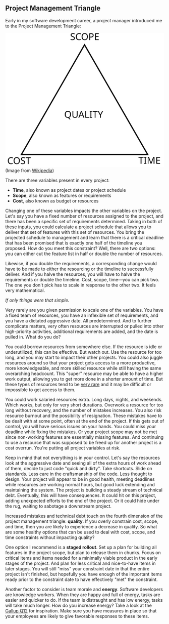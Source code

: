 ## Project Management Triangle

Early in my software development career, a project manager introduced me to the Project Management Triangle:

![Project Management Triangle](/assets/images/project-triangle.svg)  
(Image from [Wikipedia](https://en.wikipedia.org/wiki/Project_management_triangle))

There are three variables present in every project:

- **Time**, also known as project dates or project schedule
- **Scope**, also known as features or requirements
- **Cost**, also known as budget or resources

Changing one of these variables impacts the other variables on the project. Let's say you have a fixed number of resources assigned to the project, and there has been a specific set of requirements determined. Taking in both of these inputs, you could calculate a project schedule that allows you to deliver that set of features with this set of resources. You bring the projected schedule to management and learn that there is a critical deadline that has been promised that is exactly one half of the timeline you proposed. How do you meet this constraint? Well, there are two options: you can either cut the feature list in half or double the number of resources.

Likewise, if you double the requirements, a corresponding change would have to be made to either the resourcing or the timeline to successfully deliver. And if you halve the resources, you will have to halve the requirements or double the timeline. Cost, scope, time—you can pick two. The one you don't pick has to scale in response to the other two. It feels very mathematical.

*If only things were that simple.*

Very rarely are you given permission to scale one of the variables. You have a fixed team of resources, you have an inflexible set of requirements, and you have a dictated aggressive date. All predetermined. And to further complicate matters, very often resources are interrupted or pulled into other high-priority activities, additional requirements are added, and the date is pulled in. What do you do?

You could borrow resources from somewhere else. If the resource is idle or underutilized, this can be effective. But watch out. Use the resource for too long, and you may start to impact their other projects. You could also juggle resources around so that your project gets access to a more productive, more knowledgeable, and more skilled resource while still having the same overarching headcount. This "super" resource may be able to have a higher work output, allowing you to get more done in a shorter amount of time. But these types of resources tend to be [very rare](https://www.matthewyancer.com/2023/10/06/from-novice-to-expert-part-2.html) and it may be difficult or impossible to get access to them.

You could work salaried resources extra. Long days, nights, and weekends. Which works, but only for very short durations. Overwork a resource for too long without recovery, and the number of mistakes increases. You also risk resource burnout and the possibility of resignation. These mistakes have to be dealt with at some point, often at the end of the project. If this gets out of control, you will have serious issues on your hands. You could miss your deadline while fixing the mistakes. Or your project scope may not be met since non-working features are essentially missing features. And continuing to use a resource that was supposed to be freed up for another project is a cost overrun. You're putting all project variables at risk.

Keep in mind that not everything is in your control. Let's say the resources look at the aggressive date and seeing all of the extra hours of work ahead of them, decide to just code "quick and dirty". Take shortcuts. Slide on standards. Less care in the craftsmanship of the code. Less thought to design. Your project will appear to be in good health, meeting deadlines while resources are working normal hours, but good luck extending and maintaining the system. The project is building a steady stream of technical debt. Eventually, this will have consequences. It could hit on this project, adding unexpected efforts to the end of the project. Or it could hide under the rug, waiting to sabotage a downstream project.

Increased mistakes and technical debt touch on the fourth dimension of the project management triangle: **quality**. If you overly constrain cost, scope, and time, then you are likely to experience a decrease in quality. So what are some healthy options that can be used to deal with cost, scope, and time constraints without impacting quality?

One option I recommend is a **staged rollout**. Set up a plan for building all features in the project scope, but plan to release them in chunks. Focus on critical items and items needed for a minimally viable product in the early stages of the project. And plan for less critical and nice-to-have items in later stages. You will still "miss" your constraint date in that the entire project isn't finished, but hopefully you have enough of the important items ready prior to the constraint date to have effectively "met" the constraint.

Another factor to consider is team morale and **energy**. Software developers are knowledge workers. When they are happy and full of energy, tasks are easier and quicker to do. If the team is distraught and has low energy, tasks will take much longer. How do you increase energy? Take a look at the [Gallup Q12](https://www.gallup.com/q12/) for inspiration. Make sure you have measures in place so that your employees are likely to give favorable responses to these items.
